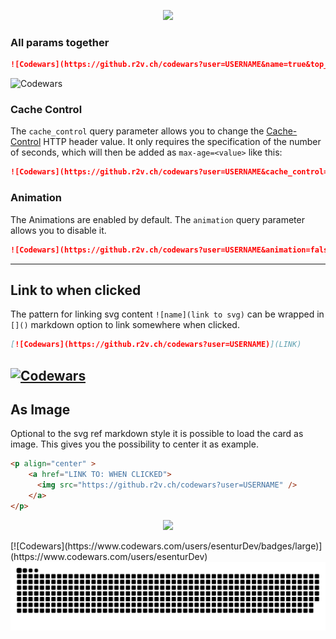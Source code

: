 
<!--
  <p align="center">
  <a href="https://www.metmuseum.org/art/collection/search/436105">
    <img alt="La Mort de Socrate" src="https://raw.githubusercontent.com/odest/odest/refs/heads/master/images/art.jpg" />
  </a>
</p>
  -->

<p align="center">
  <img src="https://skillicons.dev/icons?i=js,ts,react,nextjs,redux,html,css,scss,tailwind,git,npm,linux" />
</p>


### All params together

```md
![Codewars](https://github.r2v.ch/codewars?user=USERNAME&name=true&top_languages=true&stroke=%23b362ff&theme=purple_dark)
```

![Codewars](https://github.r2v.ch/codewars?user=dinifarb&name=true&top_languages=true&stroke=%23b362ff&theme=purple_dark&cache_control=86400)

### Cache Control
The `cache_control` query parameter allows you to change the [Cache-Control](https://developer.mozilla.org/en-US/docs/Web/HTTP/Headers/Cache-Control?retiredLocale=de) HTTP header value. It only requires the specification of the number of seconds, which will then be added as `max-age=<value>` like this:

```md
![Codewars](https://github.r2v.ch/codewars?user=USERNAME&cache_control=86400)
```

### Animation
The Animations are enabled by default. The 
 `animation` query parameter allows you to disable it.

```md
![Codewars](https://github.r2v.ch/codewars?user=USERNAME&animation=false)
```

----
## Link to when clicked
The pattern for linking svg content `![name](link to svg)` can be wrapped in `[]()` markdown option to link somewhere when clicked.

```md
[![Codewars](https://github.r2v.ch/codewars?user=USERNAME)](LINK)
```

[![Codewars](https://github.r2v.ch/codewars?user=dinifarb&name=true&cache_control=86400)](https://www.youtube.com/watch?v=dQw4w9WgXcQ)
----

## As Image
Optional to the svg ref markdown style it is possible to load the card as image. This gives you the possibility to center it as example.

```html
<p align="center" >
    <a href="LINK TO: WHEN CLICKED">
      <img src="https://github.r2v.ch/codewars?user=USERNAME" />
    </a>
</p>
```
<p align="center" >
    <a href="LINK TO: WHEN CLICKED">
      <img src="https://github.r2v.ch/codewars?user=dinifarb&cache_control=86400" />
    </a>
</p>[![Codewars](https://www.codewars.com/users/esenturDev/badges/large)](https://www.codewars.com/users/esenturDev)


<div align="center">
  <a href="https://github.com/esenturDev">
  <img src="https://github.com/bimashazaman/Github-snake-SVG/raw/master/snake.svg"
       alt="snake" /></a>
</div>


